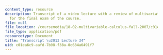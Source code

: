 ```yaml
---
content_type: resource
description: Transcript of a video lecture with a review of multivariate calculus
  for the final exam of the course.
file: null
file_location: /coursemedia/18-02-multivariable-calculus-fall-2007/c01ea6c9aafd7b08f38a0c634a6491f7_18_022007L34.pdf
file_type: application/pdf
resourcetype: Document
title: "Transcript \u2013 Lecture 34"
uid: c01ea6c9-aafd-7b08-f38a-0c634a6491f7
---
```

